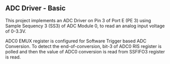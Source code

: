 ## ADC Driver - Basic</br>
This project implements an ADC Driver on Pin 3 of Port E (PE 3) using Sample Sequency 3 (SS3) of ADC Module 0, to read an analog input voltage of 0-3.3V.</br>

ADC0 EMUX register is configured for Software Trigger based ADC Conversion. To detect the end-of-conversion, bit-3 of ADC0 RIS register is polled and then the value of ADC0 conversion is read from SSFIFO3 register is read.
